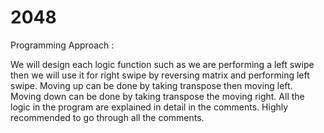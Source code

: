 # 2048
Programming Approach :

We will design each logic function such as we are performing a left swipe then we will use it for right swipe by reversing matrix and performing left swipe.
Moving up can be done by taking transpose then moving left.
Moving down can be done by taking transpose the moving right.
All the logic in the program are explained in detail in the comments. Highly recommended to go through all the comments.
